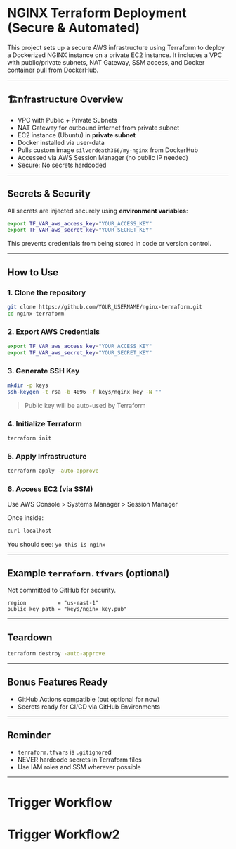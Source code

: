 # NGINX Terraform Deployment (Secure & Automated)

This project sets up a secure AWS infrastructure using Terraform to deploy a Dockerized NGINX instance on a private EC2 instance. It includes a VPC with public/private subnets, NAT Gateway, SSM access, and Docker container pull from DockerHub.

---

## 🏗️nfrastructure Overview

-  VPC with Public + Private Subnets
-  NAT Gateway for outbound internet from private subnet
-  EC2 instance (Ubuntu) in **private subnet**
-  Docker installed via user-data
-  Pulls custom image `silverdeath366/my-nginx` from DockerHub
-  Accessed via AWS Session Manager (no public IP needed)
-  Secure: No secrets hardcoded

---

##  Secrets & Security

All secrets are injected securely using **environment variables**:

```bash
export TF_VAR_aws_access_key="YOUR_ACCESS_KEY"
export TF_VAR_aws_secret_key="YOUR_SECRET_KEY"
```

This prevents credentials from being stored in code or version control.

---

##  How to Use

### 1. Clone the repository
```bash
git clone https://github.com/YOUR_USERNAME/nginx-terraform.git
cd nginx-terraform
```

### 2. Export AWS Credentials
```bash
export TF_VAR_aws_access_key="YOUR_ACCESS_KEY"
export TF_VAR_aws_secret_key="YOUR_SECRET_KEY"
```

### 3. Generate SSH Key
```bash
mkdir -p keys
ssh-keygen -t rsa -b 4096 -f keys/nginx_key -N ""
```

> Public key will be auto-used by Terraform

### 4. Initialize Terraform
```bash
terraform init
```

### 5. Apply Infrastructure
```bash
terraform apply -auto-approve
```

### 6. Access EC2 (via SSM)
Use AWS Console > Systems Manager > Session Manager

Once inside:
```bash
curl localhost
```
You should see: `yo this is nginx`

---

##  Example `terraform.tfvars` (optional)

Not committed to GitHub for security.

```hcl
region          = "us-east-1"
public_key_path = "keys/nginx_key.pub"
```

---

##  Teardown

```bash
terraform destroy -auto-approve
```

---

##  Bonus Features Ready

- GitHub Actions compatible (but optional for now)
- Secrets ready for CI/CD via GitHub Environments

---

##  Reminder

- `terraform.tfvars` is `.gitignore`d
- NEVER hardcode secrets in Terraform files
- Use IAM roles and SSM wherever possible

---

# Trigger Workflow
# Trigger Workflow2
